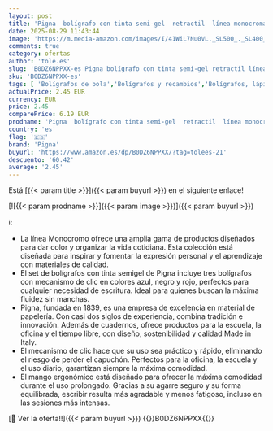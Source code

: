 ```yaml
---
layout: post
title: 'Pigna  bolígrafo con tinta semi-gel  retractil  línea monocromática  blíster de 3 unidades  negro  rojo  azul   escritura fluida  ideal para el colegio y la oficina'
date: 2025-08-29 11:43:44
image: 'https://m.media-amazon.com/images/I/41WiL7Nu0VL._SL500_._SL400_.jpg'
comments: true
category: ofertas
author: 'tole.es'
slug: 'B0DZ6NPPXX-es Pigna bolígrafo con tinta semi-gel retractil línea...'
sku: 'B0DZ6NPPXX-es'
tags: [ 'Bolígrafos de bola','Bolígrafos y recambios','Bolígrafos, lápices y útiles de escritura','Oficina y papelería','bolígrafo','pigna','🇪🇸', ]
actualPrice: 2.45 EUR
currency: EUR
price: 2.45
comparePrice: 6.19 EUR
prodname: 'Pigna  bolígrafo con tinta semi-gel  retractil  línea monocromática  blíster de 3 unidades  negro  rojo  azul   escritura fluida  ideal para el colegio y la oficina'
country: 'es'
flag: '🇪🇸'
brand: 'Pigna'
buyurl: 'https://www.amazon.es/dp/B0DZ6NPPXX/?tag=tolees-21'
descuento: '60.42'
average: '2.45'
---
```


Está [{{< param title >}}]({{< param buyurl >}}) en el siguiente enlace!

[![{{< param prodname >}}]({{< param image >}})]({{< param buyurl >}})

ℹ️:

- La línea Monocromo ofrece una amplia gama de productos diseñados para dar color y organizar la vida cotidiana. Esta colección está diseñada para inspirar y fomentar la expresión personal y el aprendizaje con materiales de calidad.
- El set de bolígrafos con tinta semigel de Pigna incluye tres bolígrafos con mecanismo de clic en colores azul, negro y rojo, perfectos para cualquier necesidad de escritura. Ideal para quienes buscan la máxima fluidez sin manchas.
- Pigna, fundada en 1839, es una empresa de excelencia en material de papelería. Con casi dos siglos de experiencia, combina tradición e innovación. Además de cuadernos, ofrece productos para la escuela, la oficina y el tiempo libre, con diseño, sostenibilidad y calidad Made in Italy.
- El mecanismo de clic hace que su uso sea práctico y rápido, eliminando el riesgo de perder el capuchón. Perfectos para la oficina, la escuela y el uso diario, garantizan siempre la máxima comodidad.
- El mango ergonómico está diseñado para ofrecer la máxima comodidad durante el uso prolongado. Gracias a su agarre seguro y su forma equilibrada, escribir resulta más agradable y menos fatigoso, incluso en las sesiones más intensas.

[🛒 Ver la oferta!!]({{< param buyurl >}})
{{<world>}}B0DZ6NPPXX{{</world>}}
